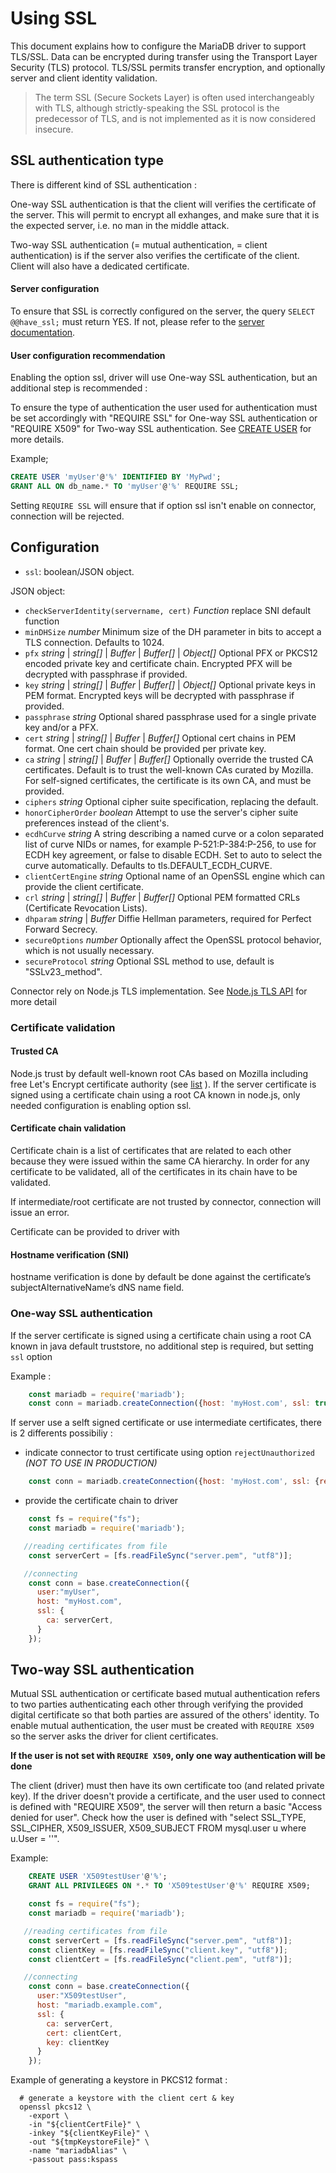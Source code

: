 # Using SSL 

This document explains how to configure the MariaDB driver to support TLS/SSL.
Data can be encrypted during transfer using the Transport Layer Security (TLS) protocol. TLS/SSL permits transfer encryption, and optionally server and client identity validation.
 
>The term SSL (Secure Sockets Layer) is often used interchangeably with TLS, although strictly-speaking the SSL protocol is the predecessor of TLS, and is not implemented as it is now considered insecure.

## SSL authentication type

There is different kind of SSL authentication : 

One-way SSL authentication is that the client will verifies the certificate of the server. 
This will permit to encrypt all exhanges, and make sure that it is the expected server, i.e. no man in the middle attack.

Two-way SSL authentication (= mutual authentication, = client authentication) is if the server also verifies the certificate of the client. 
Client will also have a dedicated certificate.


#### Server configuration
To ensure that SSL is correctly configured on the server, the query `SELECT @@have_ssl;` must return YES. 
If not, please refer to the [server documentation](https://mariadb.com/kb/en/library/secure-connections/).

#### User configuration recommendation

Enabling the option ssl, driver will use One-way SSL authentication, but an additional step is recommended :
 
To ensure the type of authentication the user used for authentication must be set accordingly with "REQUIRE SSL" for One-way SSL authentication or "REQUIRE X509" for Two-way SSL authentication. 
See [CREATE USER](https://mariadb.com/kb/en/library/create-user/) for more details.

Example;
```sql
CREATE USER 'myUser'@'%' IDENTIFIED BY 'MyPwd';
GRANT ALL ON db_name.* TO 'myUser'@'%' REQUIRE SSL;
```
Setting `REQUIRE SSL` will ensure that if option ssl isn't enable on connector, connection will be rejected. 


## Configuration
* `ssl`: boolean/JSON object. 

JSON object: 
* `checkServerIdentity(servername, cert)` *Function* replace SNI default function
* `minDHSize` *number* Minimum size of the DH parameter in bits to accept a TLS connection. Defaults to 1024.
* `pfx` *string* | *string[]* | *Buffer* | *Buffer[]* | *Object[]* Optional PFX or PKCS12 encoded private key and certificate chain. Encrypted PFX will be decrypted with passphrase if provided.
* `key` *string* | *string[]* | *Buffer* | *Buffer[]* | *Object[]* Optional private keys in PEM format. Encrypted keys will be decrypted with passphrase if provided.
* `passphrase` *string* Optional shared passphrase used for a single private key and/or a PFX.
* `cert` *string* | *string[]* | *Buffer* | *Buffer[]* Optional cert chains in PEM format. One cert chain should be provided per private key. 
* `ca` *string* | *string[]* | *Buffer* | *Buffer[]* Optionally override the trusted CA certificates. Default is to trust the well-known CAs curated by Mozilla. For self-signed certificates, the certificate is its own CA, and must be provided.
* `ciphers` *string* Optional cipher suite specification, replacing the default. 
* `honorCipherOrder` *boolean* Attempt to use the server's cipher suite preferences instead of the client's.
* `ecdhCurve` *string* A string describing a named curve or a colon separated list of curve NIDs or names, for example P-521:P-384:P-256, to use for ECDH key agreement, or false to disable ECDH. Set to auto to select the curve automatically. Defaults to tls.DEFAULT_ECDH_CURVE. 
* `clientCertEngine` *string* Optional name of an OpenSSL engine which can provide the client certificate.
* `crl` *string* | *string[]* | *Buffer* | *Buffer[]* Optional PEM formatted CRLs (Certificate Revocation Lists).
* `dhparam` *string* | *Buffer* Diffie Hellman parameters, required for Perfect Forward Secrecy. 
* `secureOptions` *number* Optionally affect the OpenSSL protocol behavior, which is not usually necessary.
* `secureProtocol` *string* Optional SSL method to use, default is "SSLv23_method".

Connector rely on Node.js TLS implementation. See [Node.js TLS API](https://nodejs.org/api/tls.html#tls_tls_connect_options_callback) for more detail


### Certificate validation

#### Trusted CA
Node.js trust by default well-known root CAs based on Mozilla including free Let's Encrypt certificate authority (see [list](https://ccadb-public.secure.force.com/mozilla/IncludedCACertificateReport) ).
If the server certificate is signed using a certificate chain using a root CA known in node.js, only needed configuration is enabling option ssl.

#### Certificate chain validation
Certificate chain is a list of certificates that are related to each other because they were issued within the same CA hierarchy. 
In order for any certificate to be validated, all of the certificates in its chain have to be validated.

If intermediate/root certificate are not trusted by connector, connection will issue an error. 

Certificate can be provided to driver with  

#### Hostname verification (SNI)
  hostname verification is done by default be done against the certificate’s subjectAlternativeName’s dNS name field. 

### One-way SSL authentication

If the server certificate is signed using a certificate chain using a root CA known in java default truststore, no additional step is required, but setting `ssl` option

Example : 
```javascript
    const mariadb = require('mariadb');
    const conn = mariadb.createConnection({host: 'myHost.com', ssl: true, user: 'myUser', password:'MyPwd', database:'db_name'});
```

If server use a selft signed certificate or use intermediate certificates, there is 2 differents possibiliy : 
* indicate connector to trust certificate using option `rejectUnauthorized` *(NOT TO USE IN PRODUCTION)*
    
```javascript
    const conn = mariadb.createConnection({host: 'myHost.com', ssl: {rejectUnauthorized: false}, user: 'myUser', password:'MyPwd', database:'db_name'});
```
* provide the certificate chain to driver
```javascript
    const fs = require("fs");
    const mariadb = require('mariadb');

   //reading certificates from file
    const serverCert = [fs.readFileSync("server.pem", "utf8")];

   //connecting
    const conn = base.createConnection({ 
      user:"myUser", 
      host: "myHost.com",
      ssl: {
        ca: serverCert,
      }
    });
```
  
 
## Two-way SSL authentication

Mutual SSL authentication or certificate based mutual authentication refers to two parties authenticating each other through verifying the provided digital certificate so that both parties are assured of the others' identity.
To enable mutual authentication, the user must be created with `REQUIRE X509` so the server asks the driver for client certificates. 

**If the user is not set with `REQUIRE X509`, only one way authentication will be done**

The client (driver) must then have its own certificate too (and related private key). 
If the driver doesn't provide a certificate, and the user used to connect is defined with "REQUIRE X509", 
the server will then return a basic "Access denied for user". 
Check how the user is defined with "select SSL_TYPE, SSL_CIPHER, X509_ISSUER, X509_SUBJECT FROM mysql.user u where u.User = '<myUser>'".

Example:
```sql
    CREATE USER 'X509testUser'@'%';
    GRANT ALL PRIVILEGES ON *.* TO 'X509testUser'@'%' REQUIRE X509;
```

```javascript
    const fs = require("fs");
    const mariadb = require('mariadb');

   //reading certificates from file
    const serverCert = [fs.readFileSync("server.pem", "utf8")];
    const clientKey = [fs.readFileSync("client.key", "utf8")];
    const clientCert = [fs.readFileSync("client.pem", "utf8")];

   //connecting
    const conn = base.createConnection({ 
      user:"X509testUser", 
      host: "mariadb.example.com",
      ssl: {
        ca: serverCert,
        cert: clientCert,
        key: clientKey
      }
    });
```



Example of generating a keystore in PKCS12 format :
```
  # generate a keystore with the client cert & key
  openssl pkcs12 \
    -export \
    -in "${clientCertFile}" \
    -inkey "${clientKeyFile}" \
    -out "${tmpKeystoreFile}" \
    -name "mariadbAlias" \
    -passout pass:kspass
```    





